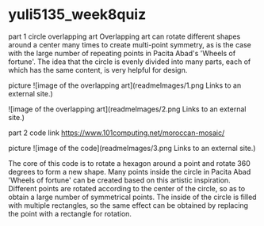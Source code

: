 # yuli5135_week8quiz
part 1
circle overlapping art
Overlapping art can rotate different shapes around a center many times to create multi-point symmetry, as is the case with the large number of repeating points in Pacita Abad's 'Wheels of fortune'. The idea that the circle is evenly divided into many parts, each of which has the same content, is very helpful for design.

picture
![image of the overlapping art](readmeImages/1.png
Links to an external site.)

![image of the overlapping art](readmeImages/2.png
Links to an external site.)



part 2
code link
https://www.101computing.net/moroccan-mosaic/

picture
![image of the code](readmeImages/3.png
Links to an external site.)

The core of this code is to rotate a hexagon around a point and rotate 360 degrees to form a new shape. Many points inside the circle in Pacita Abad 'Wheels of fortune' can be created based on this artistic inspiration. Different points are rotated according to the center of the circle, so as to obtain a large number of symmetrical points. The inside of the circle is filled with multiple rectangles, so the same effect can be obtained by replacing the point with a rectangle for rotation.
